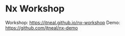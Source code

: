 # Nx Workshop

Workshop: https://jtneal.github.io/nx-workshop
Demo: https://github.com/jtneal/nx-demo

